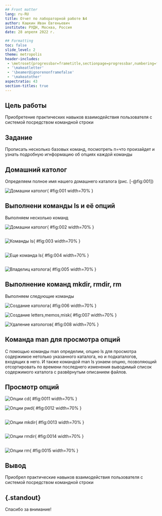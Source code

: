 ```yaml
---
## Front matter
lang: ru-RU
title: Отчет по лабораторной работе №4
author: Кашкин Иван Евгеньевич
institute: РУДН, Москва, Россия
date: 28 апреля 2022 г.

## Formatting
toc: false
slide_level: 2
theme: metropolis
header-includes: 
 - \metroset{progressbar=frametitle,sectionpage=progressbar,numbering=fraction}
 - '\makeatletter'
 - '\beamer@ignorenonframefalse'
 - '\makeatother'
aspectratio: 43
section-titles: true
---
```


## Цель работы 

Приобретение практических навыков взаимодействия пользователя с системой посредством командной строки

## Задание

Прописать несколько базовых команд, посмотреть п=что произайдет и узнать подробную игнформацию об опциях каждой команды

## Домашний католог

Определяем полное имя нашего домашнего каталога (рис. [-@fig:001])

![Домашни католог](image/1.png){ #fig:001 width=70% }

## Выполнени команды ls и её опций

Выполняем несколько команд

![Домашни католог](image/2.png){ #fig:002 width=70% }

##
  
![Команды ls](image/3.png){ #fig:003 width=70% }

##
  
![Еще команда ls](image/4.png){ #fig:004 width=70% }

##

![Владелиц католога](image/5.png){ #fig:005 width=70% }

## Выполнение команд mkdir, rmdir, rm
Выполняем следующие команды 

![Создание католога](image/6.png){ #fig:006 width=70% }

![Создание letters,memos,misk](image/7.png){ #fig:007 width=70% }

![Удаление катологов](image/8.png){ #fig:008 width=70% }

## Команда man для просмотра опций 

С помощью команды man определим, опцию ls для просмотра содержимое нетолько указанного каталога, но и подкаталогов, входящих в него. И также командой man ls узнаем опцию, позволяющий отсортировать по времени последнего изменения выводимый список содержимого каталога с развёрнутым описанием файлов. 

## Просмотр опций 

![Опции cd](image/11.png){ #fig:0011 width=70% }

![Опции pwd](image/12.png){ #fig:0012 width=70% }

##

![Опции mkdir](image/13.png){ #fig:0013 width=70% } 

##

![Опции rmdir](image/14.png){ #fig:0014 width=70% }

##

![Опции rm](image/15.png){ #fig:0015 width=70% }

## Вывод

Приобрел практические навыков взаимодействия пользователя с системой посредством командной строки

## {.standout}

Спасибо за внимание!
